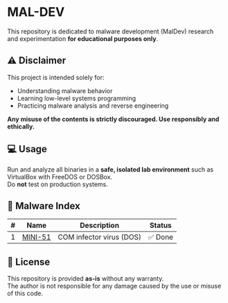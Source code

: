 # MAL-DEV

This repository is dedicated to malware development (MalDev) research and experimentation **for educational purposes only**.

## ⚠️ Disclaimer

This project is intended solely for:

- Understanding malware behavior  
- Learning low-level systems programming  
- Practicing malware analysis and reverse engineering  

**Any misuse of the contents is strictly discouraged. Use responsibly and ethically.**

## 💻 Usage

Run and analyze all binaries in a **safe, isolated lab environment** such as VirtualBox with FreeDOS or DOSBox.  
Do **not** test on production systems.

## 📂 Malware Index

| #   | Name                  | Description              | Status |
| --- | --------------------- | ------------------------ | ------ |
| 1   | [MINI-51](./MINI-51/) | COM infector virus (DOS) | ✅ Done |


## 📜 License

This repository is provided **as-is** without any warranty.  
The author is not responsible for any damage caused by the use or misuse of this code.
